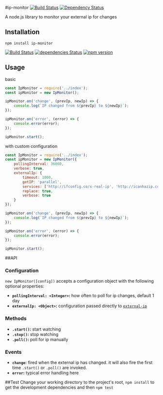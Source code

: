 #ip-monitor [![Build Status](https://travis-ci.org/J-Chaniotis/ip-monitor.svg)](https://travis-ci.org/J-Chaniotis/ip-monitor) [![Dependency Status](https://david-dm.org/j-Chaniotis/ip-monitor.svg)](https://david-dm.org/j-Chaniotis/ip-monitor)


A node.js library to monitor your external ip for changes

## Installation

`npm install ip-monitor`

[![Build Status](https://travis-ci.org/J-Chaniotis/ip-monitor.svg?branch=master)](https://travis-ci.org/J-Chaniotis/ip-monitor)
[![dependencies Status](https://david-dm.org/j-Chaniotis/ip-monitor/status.svg)](https://david-dm.org/j-Chaniotis/ip-monitor)
[![npm version](https://badge.fury.io/js/ip-monitor.svg)](https://badge.fury.io/js/ip-monitor)

## Usage
basic
```javascript
const IpMonitor = require('../index');
const ipMonitor = new IpMonitor();

ipMonitor.on('change', (prevIp, newIp) => {
    console.log(`IP changed from ${prevIp} to ${newIp}`);
});

ipMonitor.on('error', (error) => {
    console.error(error);
});

ipMonitor.start();


```

with custom configuration
```javascript
const IpMonitor = require('../index');
const ipMonitor = new IpMonitor({
    pollingInterval: 36000,
    verbose: true,
    externalIp: {
        timeout: 1000,
        getIP: 'parallel',
        services: ['http://ifconfig.co/x-real-ip', 'http://icanhazip.com/'],
        replace: true,
        verbose: true
    }
});

ipMonitor.on('change', (prevIp, newIp) => {
    console.log(`IP changed from ${prevIp} to ${newIp}`);
});

ipMonitor.on('error', (error) => {
    console.error(error);
});

ipMonitor.start();
```

##API

### Configuration
`new IpMonitor([config])` accepts a configuration object with the following optional properties:
* <b>`pollingInterval: <Integer>`:</b> how often to poll for ip changes, default 1 day
* <b>`externalIp: <Object>`:</b> configuration passed directly to [`external-ip`](https://github.com/J-Chaniotis/external-ip/blob/master/README.md)

### Methods
* <b>`.start()`:</b> start watching
* <b>`.stop()`:</b> stop watching
* <b>`.poll()`:</b> poll for ip manually

### Events
* <b>`change`:</b> fired when the external ip has changed. it will also fire the first time `.start()` or `.poll()` are invoked.
* <b>`error`:</b> typical error handling here

##Test
Change your working directory to the project's root, `npm install` to get the development dependencies and then `npm test`